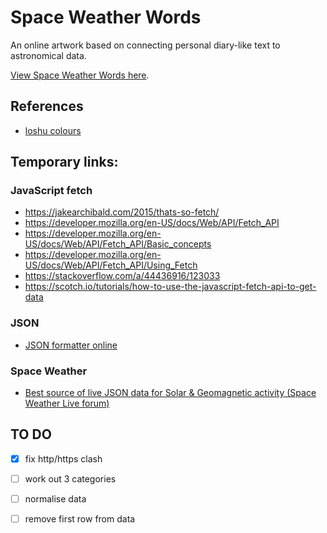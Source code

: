 # Space Weather Words

An online artwork based on connecting personal diary-like text to astronomical data.

[View Space Weather Words here](https://daveeveritt.github.io/space-weather-words/).

## References

- [loshu colours](http://www.taliscope.com/LoShu_en.html)

## Temporary links:

### JavaScript fetch

- https://jakearchibald.com/2015/thats-so-fetch/
- https://developer.mozilla.org/en-US/docs/Web/API/Fetch_API
- https://developer.mozilla.org/en-US/docs/Web/API/Fetch_API/Basic_concepts
- https://developer.mozilla.org/en-US/docs/Web/API/Fetch_API/Using_Fetch
- https://stackoverflow.com/a/44436916/123033
- https://scotch.io/tutorials/how-to-use-the-javascript-fetch-api-to-get-data

### JSON

- [JSON formatter online](https://jsonformatter.org/)

### Space Weather

- [Best source of live JSON data for Solar & Geomagnetic activity (Space Weather Live forum)](https://www.spaceweatherlive.com/community/topic/1361-best-source-of-live-json-data-for-solar-geomagnetic-activity/)

## TO DO

- [X] fix http/https clash
- [ ] work out 3 categories
- [ ] normalise data
- [ ] remove first row from data

